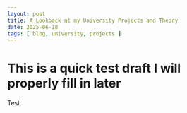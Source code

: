 ```yaml
---
layout: post
title: A Lookback at my University Projects and Theory
date: 2025-06-18
tags: [ blog, university, projects ]
---
```


# This is a quick test draft I will properly fill in later

Test
